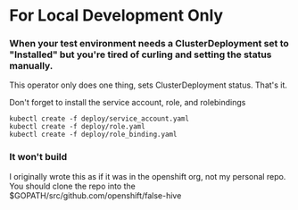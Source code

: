 # For Local Development Only

### When your test environment needs a ClusterDeployment set to "Installed" but you're tired of curling and setting the status manually.
This operator only does one thing, sets ClusterDeployment status. That's it.

Don't forget to install the service account, role, and rolebindings
```
kubectl create -f deploy/service_account.yaml
kubectl create -f deploy/role.yaml
kubectl create -f deploy/role_binding.yaml
```

### It won't build
I originally wrote this as if it was in the openshift org, not my personal repo. You should clone the repo into the  $GOPATH/src/github.com/openshift/false-hive
